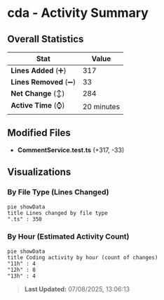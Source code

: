 # cda - Activity Summary 

## Overall Statistics

| Stat                   | Value                                                             |
| ---------------------- | ----------------------------------------------------------------- |
| **Lines Added** (➕)   | 317                                          |
| **Lines Removed** (➖) | 33                                        |
| **Net Change** (↕)    | 284                |
| **Active Time** (⌚)   | 20 minutes |


## Modified Files
- **CommentService.test.ts** (+317, -33)

## Visualizations

### By File Type (Lines Changed)

```mermaid
pie showData
title Lines changed by file type
".ts" : 350
```

### By Hour (Estimated Activity Count)

```mermaid
pie showData
title Coding activity by hour (count of changes)
"11h" : 4
"12h" : 8
"13h" : 4
```


> **Last Updated:** 07/08/2025, 13:06:13